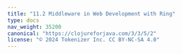 ```yaml
---
title: "11.2 Middleware in Web Development with Ring"
type: docs
nav_weight: 35200
canonical: "https://clojureforjava.com/3/3/5/2"
license: "© 2024 Tokenizer Inc. CC BY-NC-SA 4.0"
---
```


